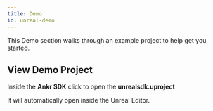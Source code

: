 ```yaml
---
title: Demo
id: unreal-demo
---
```


This Demo section walks through an example project to help get you started. 

## View Demo Project

Inside the **Ankr SDK** click to open the **unrealsdk.uproject**

It will automatically open inside the Unreal Editor. 

